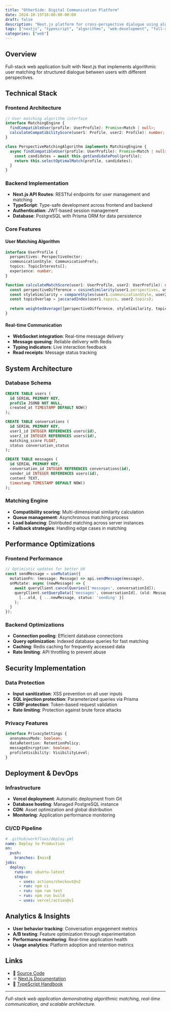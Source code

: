 ```yaml
---
title: "OtherSide: Digital Communication Platform"
date: 2024-10-15T16:00:00-00:00
draft: false
description: "Next.js platform for cross-perspective dialogue using algorithmic user matching"
tags: ["nextjs", "typescript", "algorithms", "web-development", "full-stack"]
categories: ["web"]
---
```


## Overview

Full-stack web application built with Next.js that implements algorithmic user matching for structured dialogue between users with different perspectives.

## Technical Stack

### Frontend Architecture
```typescript
// User matching algorithm interface
interface MatchingEngine {
  findCompatibleUser(profile: UserProfile): Promise<Match | null>;
  calculateCompatibilityScore(user1: Profile, user2: Profile): number;
}

class PerspectiveMatchingAlgorithm implements MatchingEngine {
  async findCompatibleUser(profile: UserProfile): Promise<Match | null> {
    const candidates = await this.getCandidatePool(profile);
    return this.selectOptimalMatch(profile, candidates);
  }
}
```

### Backend Implementation
- **Next.js API Routes**: RESTful endpoints for user management and matching
- **TypeScript**: Type-safe development across frontend and backend
- **Authentication**: JWT-based session management
- **Database**: PostgreSQL with Prisma ORM for data persistence

### Core Features

#### User Matching Algorithm
```typescript
interface UserProfile {
  perspectives: PerspectiveVector;
  communicationStyle: CommunicationPrefs;
  topics: TopicInterests[];
  experience: number;
}

function calculateMatchScore(user1: UserProfile, user2: UserProfile): number {
  const perspectiveDifference = cosineSimilarity(user1.perspectives, user2.perspectives);
  const styleSimilarity = compareStyles(user1.communicationStyle, user2.communicationStyle);
  const topicOverlap = jaccaradIndex(user1.topics, user2.topics);
  
  return weightedAverage([perspectiveDifference, styleSimilarity, topicOverlap]);
}
```

#### Real-time Communication
- **WebSocket integration**: Real-time message delivery
- **Message queuing**: Reliable delivery with Redis
- **Typing indicators**: Live interaction feedback
- **Read receipts**: Message status tracking

## System Architecture

### Database Schema
```sql
CREATE TABLE users (
  id SERIAL PRIMARY KEY,
  profile JSONB NOT NULL,
  created_at TIMESTAMP DEFAULT NOW()
);

CREATE TABLE conversations (
  id SERIAL PRIMARY KEY,
  user1_id INTEGER REFERENCES users(id),
  user2_id INTEGER REFERENCES users(id),
  matching_score FLOAT,
  status conversation_status
);

CREATE TABLE messages (
  id SERIAL PRIMARY KEY,
  conversation_id INTEGER REFERENCES conversations(id),
  sender_id INTEGER REFERENCES users(id),
  content TEXT,
  timestamp TIMESTAMP DEFAULT NOW()
);
```

### Matching Engine
- **Compatibility scoring**: Multi-dimensional similarity calculation
- **Queue management**: Asynchronous matching process
- **Load balancing**: Distributed matching across server instances
- **Fallback strategies**: Handling edge cases in matching

## Performance Optimizations

### Frontend Performance
```typescript
// Optimistic updates for better UX
const sendMessage = useMutation({
  mutationFn: (message: Message) => api.sendMessage(message),
  onMutate: async (newMessage) => {
    await queryClient.cancelQueries(['messages', conversationId]);
    queryClient.setQueryData(['messages', conversationId], (old: Message[]) => 
      [...old, { ...newMessage, status: 'sending' }]
    );
  }
});
```

### Backend Optimizations
- **Connection pooling**: Efficient database connections
- **Query optimization**: Indexed database queries for fast matching
- **Caching**: Redis caching for frequently accessed data
- **Rate limiting**: API throttling to prevent abuse

## Security Implementation

### Data Protection
- **Input sanitization**: XSS prevention on all user inputs
- **SQL injection protection**: Parameterized queries via Prisma
- **CSRF protection**: Token-based request validation
- **Rate limiting**: Protection against brute force attacks

### Privacy Features
```typescript
interface PrivacySettings {
  anonymousMode: boolean;
  dataRetention: RetentionPolicy;
  messageEncryption: boolean;
  profileVisibility: VisibilityLevel;
}
```

## Deployment & DevOps

### Infrastructure
- **Vercel deployment**: Automatic deployment from Git
- **Database hosting**: Managed PostgreSQL instance
- **CDN**: Asset optimization and global distribution
- **Monitoring**: Application performance monitoring

### CI/CD Pipeline
```yaml
# .github/workflows/deploy.yml
name: Deploy to Production
on:
  push:
    branches: [main]
jobs:
  deploy:
    runs-on: ubuntu-latest
    steps:
      - uses: actions/checkout@v2
      - run: npm ci
      - run: npm run test
      - run: npm run build
      - uses: vercel/action@v1
```

## Analytics & Insights
- **User behavior tracking**: Conversation engagement metrics
- **A/B testing**: Feature optimization through experimentation  
- **Performance monitoring**: Real-time application health
- **Usage analytics**: Platform adoption and retention metrics

## Links
- 📁 [Source Code](https://github.com/jmccrystal/OtherSide)
- ⚛️ [Next.js Documentation](https://nextjs.org/docs)
- 🔷 [TypeScript Handbook](https://www.typescriptlang.org/docs/)

---

*Full-stack web application demonstrating algorithmic matching, real-time communication, and scalable architecture.*